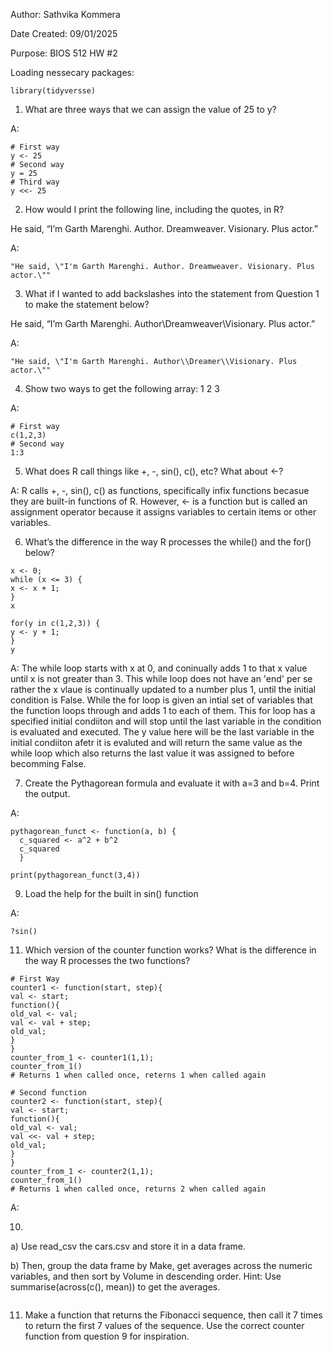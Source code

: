Author: Sathvika Kommera

Date Created: 09/01/2025

Purpose: BIOS 512 HW #2


Loading nessecary packages:
```{r}
library(tidyversse)
```

1. What are three ways that we can assign the value of 25 to y?

A:
```{r}
# First way
y <- 25
# Second way
y = 25
# Third way
y <<- 25
```

2. How would I print the following line, including the quotes, in R?

He said, “I’m Garth Marenghi. Author. Dreamweaver. Visionary. Plus actor.”

A:
```{r}
"He said, \"I'm Garth Marenghi. Author. Dreamweaver. Visionary. Plus actor.\""
```

3. What if I wanted to add backslashes into the statement from Question 1 to make the statement below?

He said, “I’m Garth Marenghi. Author\Dreamweaver\Visionary. Plus actor.”

A:
```{r}
"He said, \"I'm Garth Marenghi. Author\\Dreamer\\Visionary. Plus actor.\""
```

4. Show two ways to get the following array: 1 2 3

A:
```{r}
# First way
c(1,2,3)
# Second way
1:3
```

5. What does R call things like +, -, sin(), c(), etc? What about <-?

A: R calls +, -, sin(), c() as functions, specifically infix functions becasue they are built-in functions of R. However, <- is a function but is called an assignment operator because it assigns variables to certain items or other variables.

6. What’s the difference in the way R processes the while() and the for() below?

```{r}
x <- 0;
while (x <= 3) {
x <- x + 1;
}
x

for(y in c(1,2,3)) {
y <- y + 1;
}
y
```

A: The while loop starts with x at 0, and coninually adds 1 to that x value until x is not greater than 3. This while loop does not have an 'end' per se rather the x vlaue is continually updated to a number plus 1, until the initial condition is False.  While the for loop is given an intial set of variables that the function loops through and adds 1 to each of them. This for loop has a specified initial condiiton and will stop until the last variable in the condition is evaluated and executed. The y value here will be the last variable in the initial condiiton afetr it is evaluted and will return the same value as the while loop which also returns the last value it was assigned to before becomming False.


7. Create the Pythagorean formula and evaluate it with a=3 and b=4. Print the output.

A:
```{r}
pythagorean_funct <- function(a, b) {
  c_squared <- a^2 + b^2
  c_squared
  }

print(pythagorean_funct(3,4))
```

9. Load the help for the built in sin() function

A:
```{r}
?sin()
```


11. Which version of the counter function works? What is the difference in the way R processes the two functions?
```{r}
# First Way
counter1 <- function(start, step){
val <- start;
function(){
old_val <- val;
val <- val + step;
old_val;
}
}
counter_from_1 <- counter1(1,1);
counter_from_1()
# Returns 1 when called once, reterns 1 when called again

# Second function
counter2 <- function(start, step){
val <- start;
function(){
old_val <- val;
val <<- val + step;
old_val;
}
}
counter_from_1 <- counter2(1,1);
counter_from_1()
# Returns 1 when called once, returns 2 when called again
```
A:

10.
a) Use read_csv the cars.csv and store it in a data frame.

b) Then, group the data frame by Make, get averages across the numeric variables, and then sort by
Volume in descending order. Hint: Use summarise(across(c(), mean)) to get the averages.
```{r}

```

11. Make a function that returns the Fibonacci sequence, then call it 7 times to return the first 7 values of the
sequence. Use the correct counter function from question 9 for inspiration.

```{r{

```
